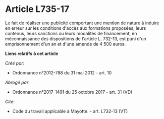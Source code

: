# Article L735-17

Le fait de réaliser une publicité comportant une mention de nature à induire en erreur sur les conditions d'accès aux
formations proposées, leurs contenus, leurs sanctions ou leurs modalités de financement, en méconnaissance des dispositions
de l'article L. 732-13, est puni d'un emprisonnement d'un an et d'une amende de 4 500 euros.

**Liens relatifs à cet article**

_Créé par_:

  - Ordonnance n°2012-788 du 31 mai 2012 - art. 10

_Abrogé par_:

  - Ordonnance n°2017-1491 du 25 octobre 2017 - art. 31 (VD)

_Cite_:

  - Code du travail applicable à Mayotte. - art. L732-13 (VT)
